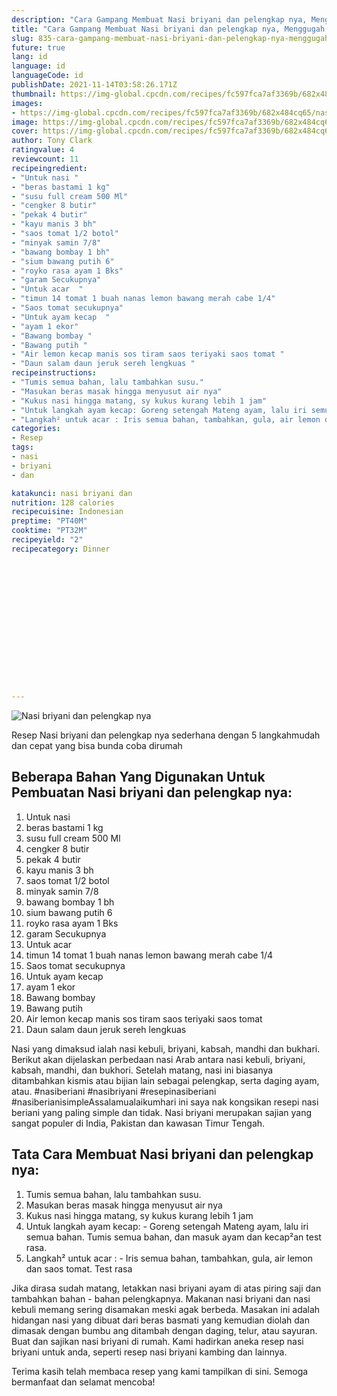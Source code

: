 ```yaml
---
description: "Cara Gampang Membuat Nasi briyani dan pelengkap nya, Menggugah Selera"
title: "Cara Gampang Membuat Nasi briyani dan pelengkap nya, Menggugah Selera"
slug: 835-cara-gampang-membuat-nasi-briyani-dan-pelengkap-nya-menggugah-selera
future: true
lang: id
language: id
languageCode: id
publishDate: 2021-11-14T03:58:26.171Z 
thumbnail: https://img-global.cpcdn.com/recipes/fc597fca7af3369b/682x484cq65/nasi-briyani-dan-pelengkap-nya-foto-resep-utama.webp
images:
- https://img-global.cpcdn.com/recipes/fc597fca7af3369b/682x484cq65/nasi-briyani-dan-pelengkap-nya-foto-resep-utama.webp
image: https://img-global.cpcdn.com/recipes/fc597fca7af3369b/682x484cq65/nasi-briyani-dan-pelengkap-nya-foto-resep-utama.webp
cover: https://img-global.cpcdn.com/recipes/fc597fca7af3369b/682x484cq65/nasi-briyani-dan-pelengkap-nya-foto-resep-utama.webp
author: Tony Clark
ratingvalue: 4
reviewcount: 11
recipeingredient:
- "Untuk nasi "
- "beras bastami 1 kg"
- "susu full cream 500 Ml"
- "cengker 8 butir"
- "pekak 4 butir"
- "kayu manis 3 bh"
- "saos tomat 1/2 botol"
- "minyak samin 7/8"
- "bawang bombay 1 bh"
- "sium bawang putih 6"
- "royko rasa ayam 1 Bks"
- "garam Secukupnya"
- "Untuk acar  "
- "timun 14 tomat 1 buah nanas lemon bawang merah cabe 1/4"
- "Saos tomat secukupnya"
- "Untuk ayam kecap  "
- "ayam 1 ekor"
- "Bawang bombay "
- "Bawang putih "
- "Air lemon kecap manis sos tiram saos teriyaki saos tomat "
- "Daun salam daun jeruk sereh lengkuas "
recipeinstructions:
- "Tumis semua bahan, lalu tambahkan susu."
- "Masukan beras masak hingga menyusut air nya"
- "Kukus nasi hingga matang, sy kukus kurang lebih 1 jam"
- "Untuk langkah ayam kecap: Goreng setengah Mateng ayam, lalu iri semua bahan. Tumis semua bahan, dan masuk ayam dan kecap²an test rasa."
- "Langkah² untuk acar : Iris semua bahan, tambahkan, gula, air lemon dan saos tomat. Test rasa"
categories:
- Resep
tags:
- nasi
- briyani
- dan

katakunci: nasi briyani dan 
nutrition: 128 calories
recipecuisine: Indonesian
preptime: "PT40M"
cooktime: "PT32M"
recipeyield: "2"
recipecategory: Dinner


     
    
    
    
    
    
    
    
    
    
    
      
    
---
```



![Nasi briyani dan pelengkap nya](https://img-global.cpcdn.com/recipes/fc597fca7af3369b/682x484cq65/nasi-briyani-dan-pelengkap-nya-foto-resep-utama.webp)

Resep Nasi briyani dan pelengkap nya  sederhana dengan 5 langkahmudah dan cepat yang bisa bunda coba dirumah

<!--inarticleads1-->

## Beberapa Bahan Yang Digunakan Untuk Pembuatan Nasi briyani dan pelengkap nya:

1. Untuk nasi 
1. beras bastami 1 kg
1. susu full cream 500 Ml
1. cengker 8 butir
1. pekak 4 butir
1. kayu manis 3 bh
1. saos tomat 1/2 botol
1. minyak samin 7/8
1. bawang bombay 1 bh
1. sium bawang putih 6
1. royko rasa ayam 1 Bks
1. garam Secukupnya
1. Untuk acar  
1. timun 14 tomat 1 buah nanas lemon bawang merah cabe 1/4
1. Saos tomat secukupnya
1. Untuk ayam kecap  
1. ayam 1 ekor
1. Bawang bombay 
1. Bawang putih 
1. Air lemon kecap manis sos tiram saos teriyaki saos tomat 
1. Daun salam daun jeruk sereh lengkuas 

Nasi yang dimaksud ialah nasi kebuli, briyani, kabsah, mandhi dan bukhari. Berikut akan dijelaskan perbedaan nasi Arab antara nasi kebuli, briyani, kabsah, mandhi, dan bukhori. Setelah matang, nasi ini biasanya ditambahkan kismis atau bijian lain sebagai pelengkap, serta daging ayam, atau. #nasiberiani #nasibriyani #resepinasiberiani #nasiberianisimpleAssalamualaikumhari ini saya nak kongsikan resepi nasi beriani yang paling simple dan tidak. Nasi briyani merupakan sajian yang sangat populer di India, Pakistan dan kawasan Timur Tengah. 

<!--inarticleads2-->

## Tata Cara Membuat Nasi briyani dan pelengkap nya:

1. Tumis semua bahan, lalu tambahkan susu.
1. Masukan beras masak hingga menyusut air nya
1. Kukus nasi hingga matang, sy kukus kurang lebih 1 jam
1. Untuk langkah ayam kecap: - Goreng setengah Mateng ayam, lalu iri semua bahan. Tumis semua bahan, dan masuk ayam dan kecap²an test rasa.
1. Langkah² untuk acar : - Iris semua bahan, tambahkan, gula, air lemon dan saos tomat. Test rasa


Jika dirasa sudah matang, letakkan nasi briyani ayam di atas piring saji dan tambahkan bahan - bahan pelengkapnya. Makanan nasi briyani dan nasi kebuli memang sering disamakan meski agak berbeda. Masakan ini adalah hidangan nasi yang dibuat dari beras basmati yang kemudian diolah dan dimasak dengan bumbu ang ditambah dengan daging, telur, atau sayuran. Buat dan sajikan nasi briyani di rumah. Kami hadirkan aneka resep nasi briyani untuk anda, seperti resep nasi briyani kambing dan lainnya. 

Terima kasih telah membaca resep yang kami tampilkan di sini. Semoga bermanfaat dan selamat mencoba!
